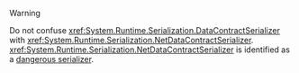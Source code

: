 > [!WARNING]
> Do not confuse <xref:System.Runtime.Serialization.DataContractSerializer> with <xref:System.Runtime.Serialization.NetDataContractSerializer>. <xref:System.Runtime.Serialization.NetDataContractSerializer> is identified as a [dangerous serializer](/dotnet/standard/serialization/binaryformatter-security-guide#dangerous-alternatives).
